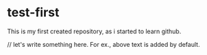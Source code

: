 # test-first
This is my first created repository, as i started to learn github.

// let's write something here. For ex., above text is added by default.
